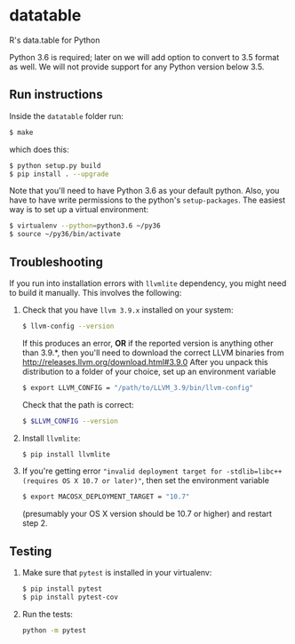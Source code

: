 # datatable
R's data.table for Python

Python 3.6 is required; later on we will add option to convert to 3.5
format as well. We will not provide support for any Python version
below 3.5.

## Run instructions

Inside the `datatable` folder run:
```bash
$ make
```
which does this:
```bash
$ python setup.py build
$ pip install . --upgrade
```

Note that you'll need to have Python 3.6 as your default python. Also,
you have to have write permissions to the python's `setup-packages`.
The easiest way is to set up a virtual environment:
```bash
$ virtualenv --python=python3.6 ~/py36
$ source ~/py36/bin/activate
```


## Troubleshooting

If you run into installation errors with `llvmlite` dependency, you
might need to build it manually. This involves the following:

  1. Check that you have `llvm 3.9.x` installed on your system:
     ```bash
     $ llvm-config --version
     ```
     If this produces an error, **OR** if the reported version is
     anything other than 3.9.*, then you'll need to download the correct
     LLVM binaries from http://releases.llvm.org/download.html#3.9.0
     After you unpack this distribution to a folder of your choice, set
     up an environment variable
     ```bash
     $ export LLVM_CONFIG = "/path/to/LLVM_3.9/bin/llvm-config"
     ```
     Check that the path is correct:
     ```bash
     $ $LLVM_CONFIG --version
     ```

  2. Install `llvmlite`:
     ```bash
     $ pip install llvmlite
     ```

  3. If you're getting error `"invalid deployment target for
     -stdlib=libc++ (requires OS X 10.7 or later)"`, then set the
     environment variable
     ```bash
     $ export MACOSX_DEPLOYMENT_TARGET = "10.7"
     ```
     (presumably your OS X version should be 10.7 or higher) and
     restart step 2.


## Testing

  1. Make sure that `pytest` is installed in your virtualenv:
     ```bash
     $ pip install pytest
     $ pip install pytest-cov
     ```
  2. Run the tests:
     ```bash
     python -m pytest
     ```
